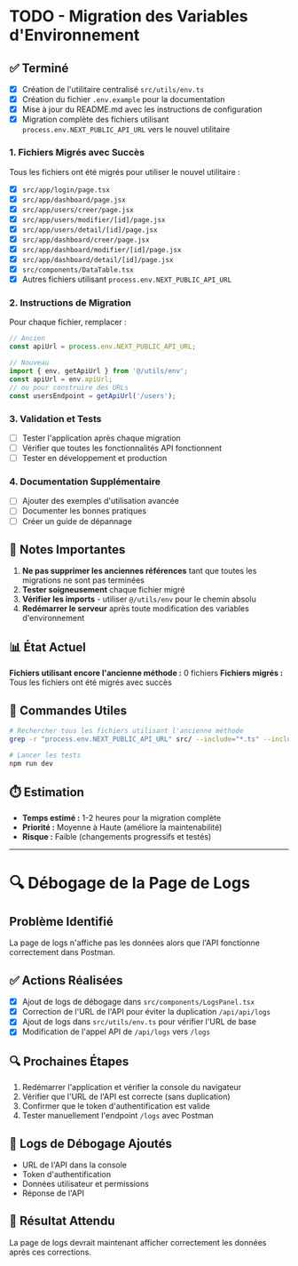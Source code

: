 # TODO - Migration des Variables d'Environnement

## ✅ Terminé
- [x] Création de l'utilitaire centralisé `src/utils/env.ts`
- [x] Création du fichier `.env.example` pour la documentation
- [x] Mise à jour du README.md avec les instructions de configuration
- [x] Migration complète des fichiers utilisant `process.env.NEXT_PUBLIC_API_URL` vers le nouvel utilitaire

### 1. Fichiers Migrés avec Succès

Tous les fichiers ont été migrés pour utiliser le nouvel utilitaire :

- [x] `src/app/login/page.tsx`
- [x] `src/app/dashboard/page.jsx`
- [x] `src/app/users/creer/page.jsx`
- [x] `src/app/users/modifier/[id]/page.jsx`
- [x] `src/app/users/detail/[id]/page.jsx`
- [x] `src/app/dashboard/creer/page.jsx`
- [x] `src/app/dashboard/modifier/[id]/page.jsx`
- [x] `src/app/dashboard/detail/[id]/page.jsx`
- [x] `src/components/DataTable.tsx`
- [x] Autres fichiers utilisant `process.env.NEXT_PUBLIC_API_URL`

### 2. Instructions de Migration

Pour chaque fichier, remplacer :
```typescript
// Ancien
const apiUrl = process.env.NEXT_PUBLIC_API_URL;

// Nouveau
import { env, getApiUrl } from '@/utils/env';
const apiUrl = env.apiUrl;
// ou pour construire des URLs
const usersEndpoint = getApiUrl('/users');
```

### 3. Validation et Tests

- [ ] Tester l'application après chaque migration
- [ ] Vérifier que toutes les fonctionnalités API fonctionnent
- [ ] Tester en développement et production

### 4. Documentation Supplémentaire

- [ ] Ajouter des exemples d'utilisation avancée
- [ ] Documenter les bonnes pratiques
- [ ] Créer un guide de dépannage

## 🚨 Notes Importantes

1. **Ne pas supprimer les anciennes références** tant que toutes les migrations ne sont pas terminées
2. **Tester soigneusement** chaque fichier migré
3. **Vérifier les imports** - utiliser `@/utils/env` pour le chemin absolu
4. **Redémarrer le serveur** après toute modification des variables d'environnement

## 📊 État Actuel

**Fichiers utilisant encore l'ancienne méthode :** 0 fichiers
**Fichiers migrés :** Tous les fichiers ont été migrés avec succès

## 🔧 Commandes Utiles

```bash
# Rechercher tous les fichiers utilisant l'ancienne méthode
grep -r "process.env.NEXT_PUBLIC_API_URL" src/ --include="*.ts" --include="*.tsx" --include="*.js" --include="*.jsx"

# Lancer les tests
npm run dev
```

## ⏱️ Estimation

- **Temps estimé :** 1-2 heures pour la migration complète
- **Priorité :** Moyenne à Haute (améliore la maintenabilité)
- **Risque :** Faible (changements progressifs et testés)

---

# 🔍 Débogage de la Page de Logs

## Problème Identifié
La page de logs n'affiche pas les données alors que l'API fonctionne correctement dans Postman.

## ✅ Actions Réalisées
- [x] Ajout de logs de débogage dans `src/components/LogsPanel.tsx`
- [x] Correction de l'URL de l'API pour éviter la duplication `/api/api/logs`
- [x] Ajout de logs dans `src/utils/env.ts` pour vérifier l'URL de base
- [x] Modification de l'appel API de `/api/logs` vers `/logs`

## 🔍 Prochaines Étapes
1. Redémarrer l'application et vérifier la console du navigateur
2. Vérifier que l'URL de l'API est correcte (sans duplication)
3. Confirmer que le token d'authentification est valide
4. Tester manuellement l'endpoint `/logs` avec Postman

## 📝 Logs de Débogage Ajoutés
- URL de l'API dans la console
- Token d'authentification
- Données utilisateur et permissions
- Réponse de l'API

## 🎯 Résultat Attendu
La page de logs devrait maintenant afficher correctement les données après ces corrections.
